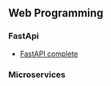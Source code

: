 ## Web Programming

### FastApi
* [FastAPI complete](https://www.udemy.com/course/fastapi-the-complete-course)

### Microservices
